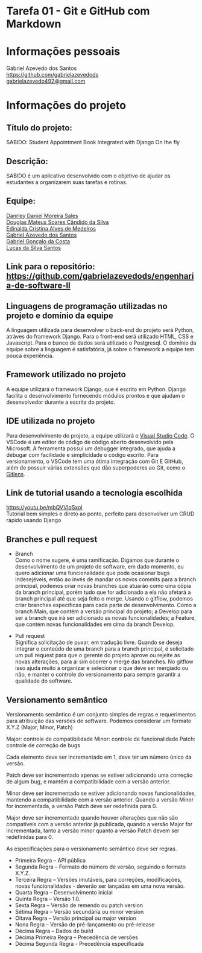 # Tarefa 01 - Git e GitHub com Markdown

# Informações pessoais
Gabriel Azevedo dos Santos  
https://github.com/gabrielazevedods  
gabrielazevedo492@gmail.com


# Informações do projeto

## Título do projeto:
SABIDO: Student Appointment Book Integrated with Django On the fly

## Descrição: 
SABIDO é um aplicativo desenvolvido com o objetivo de ajudar os estudantes a organizarem suas tarefas e rotinas.

## Equipe: 
[Danrley Daniel Moreira Sales](https://github.com/danrleydaniel)  
[Douglas Mateus Soares Cândido da Silva](https://github.com/douglascandido)  
[Edinalda Cristina Alves de Medeiros](https://github.com/edinaldaufrn)  
[Gabriel Azevedo dos Santos](https://github.com/gabrielazevedods)  
[Gabriel Gonçalo da Costa](https://github.com/gabrielgoncalo)  
[Lucas da Silva Santos](https://github.com/lucassilva01)  

## Link para o repositório: https://github.com/gabrielazevedods/engenharia-de-software-II


## Linguagens de programação utilizadas no projeto e domínio da equipe
A linguagem utilizada para desenvolver o back-end do projeto será Python, atráves do framework Django. Para o front-end será utilizado HTML, CSS e Javascript. Para o banco de dados será utilizado o Postgresql.
O domínio da equipe sobre a linguagem é satisfatória, já sobre o framework a equipe tem pouca experiência.

## Framework utilizado no projeto
A equipe utilizará o framework Django, que é escrito em Python. Django facilita o desenvolvimento fornecendo módulos prontos e que ajudam o desenvolvedor durante a escrita do projeto.

## IDE utilizada no projeto
Para desenvolvimento do projeto, a equipe utilizará o [Visual Studio Code](https://code.visualstudio.com/). O VSCode é um editor de código de código aberto desenvolvido pela Microsoft. A ferramenta possui um debugger integrado, que ajuda a debugar com facilidade e simplicidade o código escrito. Para versionamento, o VSCode tem uma ótima integração com Git E GitHub, além de possuir várias extensões que dão superpoderes ao Git, como o [Gitlens](https://marketplace.visualstudio.com/items?itemName=eamodio.gitlens).

## Link de tutorial usando a tecnologia escolhida
https://youtu.be/mbQVVIqSxoI  
Tutorial bem simples e direto ao ponto, perfeito para desenvolver um CRUD rápido usando Django

## Branches e pull request
- Branch  
Como o nome sugere, é uma ramificação. Digamos que durante o desenvolvimento de um projeto de software, em dado momento, eu quero adicionar uma funcionalidade que pode ocasionar bugs indesejéveis, então ao invés de mandar os novos commits para a branch principal, podemos criar novas branches que atuarão como uma cópia da branch principal, porém tudo que for adicionado a ela não afetará a branch principal até que seja feito o merge. Usando o gitflow, podemos criar branches específicas para cada parte de desenvolvimento. Como a branch Main, que contém a versão principal do projeto; a Develop para ser a branch que irá ser adicionado as novas funcionalidades; a Feature, que contém novas funcionalidades em cima da branch Develop.

- Pull request  
Significa solicitação de puxar, em tradução livre. Quando se deseja integrar o conteúdo de uma branch para a branch principal, é solicitado um pull request para que o gerente do projeto aprove ou rejeite as novas alterações, para ai sim ocorrer o merge das branches. No gitflow isso ajuda muito a organizar e selecionar o que deve ser mergiado ou não, e manter o controle do versionamento para sempre garantir a qualidade do software.

## Versionamento semântico
Versionamento semântico é um conjunto simples de regras e requerimentos para atribuição das versões de software. Podemos considerar um formato X.Y.Z (Major, Minor, Patch)

Major: controle de compatibilidade
Minor: controle de funcionalidade
Patch: controle de correção de bugs

Cada elemento deve ser incrementado em 1, deve ter um número único da versão.

Patch deve ser incrementado apenas se estiver adicionando uma correção de algum bug, e mantém a compatibilidade com a versão anterior.

Minor deve ser incrementado se estiver adicionando novas funcionalidades, mantendo a compatibilidade com a versão anterior. Quando a versão Minor for incrementada, a versão Patch deve ser redefinida para 0.

Major deve ser incrementado quando houver alterações que não são compatíveis com a versão anterior já publicada, quando a versão Major for incrementada, tanto a versão minor quanto a versão Patch devem ser redefinidas para 0.

As especificações para o versionamento semântico deve ser regras.  
- Primeira Regra – API pública  
- Segunda Regra – Formato do número de versão, seguindo o formato X.Y.Z.  
- Terceira Regra – Versões imutáveis, para correções, modificações, novas funcionalidades - deverão ser lançadas em uma nova versão.  
- Quarta Regra – Desenvolvimento inicial  
- Quinta Regra – Versão 1.0.  
- Sexta Regra – Versão de remendo ou patch version  
- Sétima Regra – Versão secundária ou minor version  
- Oitava Regra – Versão principal ou major version  
- Nona Regra – Versão de pré-lançamento ou pré-release  
- Décima Regra – Dados de build  
- Décima Primeira Regra – Precedência de versões  
- Décima Segunda Regra - Precedência especificada

